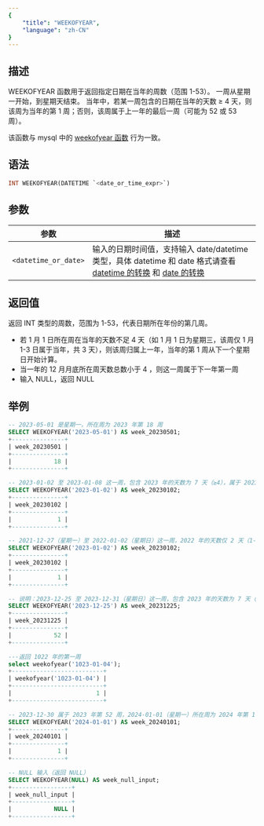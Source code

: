 ```yaml
---
{
    "title": "WEEKOFYEAR",
    "language": "zh-CN"
}
---
```


## 描述
WEEKOFYEAR 函数用于返回指定日期在当年的周数（范围 1-53）。
一周从星期一开始，到星期天结束。
当年中，若某一周包含的日期在当年的天数 ≥ 4 天，则该周为当年的第 1 周；否则，该周属于上一年的最后一周（可能为 52 或 53 周）。

该函数与 mysql 中的 [weekofyear 函数](https://dev.mysql.com/doc/refman/8.4/en/date-and-time-functions.html#function_weekofyear) 行为一致。
## 语法

```sql
INT WEEKOFYEAR(DATETIME `<date_or_time_expr>`)
```

## 参数
| 参数                         | 描述                          |
|----------------------------|-----------------------------|
| `<datetime_or_date>` | 输入的日期时间值，支持输入 date/datetime 类型，具体 datetime 和 date 格式请查看 [datetime 的转换](../../../../../current/sql-manual/basic-element/sql-data-types/conversion/datetime-conversion) 和 [date 的转换](../../../../../current/sql-manual/basic-element/sql-data-types/conversion/date-conversion) |



## 返回值

返回 INT 类型的周数，范围为 1-53，代表日期所在年份的第几周。

- 若 1 月 1 日所在周在当年的天数不足 4 天（如 1 月 1 日为星期三，该周仅 1 月 1-3 日属于当年，共 3 天），则该周归属上一年，当年的第 1 周从下一个星期日开始计算。
- 当一年的 12 月月底所在周天数总数小于 4 ，则这一周属于下一年第一周
- 输入 NULL，返回 NULL

## 举例

```sql
-- 2023-05-01 是星期一，所在周为 2023 年第 18 周
SELECT WEEKOFYEAR('2023-05-01') AS week_20230501; 
+---------------+
| week_20230501 |
+---------------+
|            18 |
+---------------+

-- 2023-01-02 至 2023-01-08 这一周，包含 2023 年的天数为 7 天（≥4），属于 2023 年第 1 周
SELECT WEEKOFYEAR('2023-01-02') AS week_20230102;  
+---------------+
| week_20230102 |
+---------------+
|             1 |
+---------------+

-- 2021-12-27（星期一）至 2022-01-02（星期日）这一周，2022 年的天数仅 2 天（1-2 日 <4），故属于 2021 年
SELECT WEEKOFYEAR('2023-01-02') AS week_20230102;  
+---------------+
| week_20230102 |
+---------------+
|             1 |
+---------------+

-- 说明：2023-12-25 至 2023-12-31（星期日）这一周，包含 2023 年的天数为 7 天（≥4），属于 2023 年
SELECT WEEKOFYEAR('2023-12-25') AS week_20231225;
+---------------+
| week_20231225 |
+---------------+
|            52 |
+---------------+

---返回 1022 年的第一周
select weekofyear('1023-01-04');
+--------------------------+
| weekofyear('1023-01-04') |
+--------------------------+
|                        1 |
+--------------------------+

-- 2023-12-30 属于 2023 年第 52 周，2024-01-01（星期一）所在周为 2024 年第 1 周
SELECT WEEKOFYEAR('2024-01-01') AS week_20240101;
+---------------+
| week_20240101 |
+---------------+
|             1 |
+---------------+

-- NULL 输入（返回 NULL）
SELECT WEEKOFYEAR(NULL) AS week_null_input; 
+-----------------+
| week_null_input |
+-----------------+
|            NULL |
+-----------------+
```
